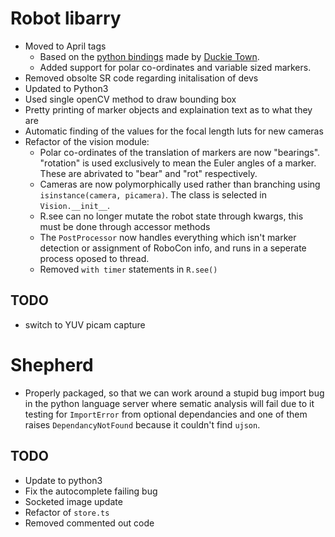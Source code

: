 # Robot libarry

- Moved to April tags
  * Based on the [python bindings](https://pypi.org/project/dt-apriltags/) made
    by [Duckie Town](https://www.duckietown.org/).
  * Added support for polar co-ordinates and variable sized markers.
- Removed obsolte SR code regarding initalisation of devs
- Updated to Python3
- Used single openCV method to draw bounding box
- Pretty printing of marker objects and explaination text as to what they are
- Automatic finding of the values for the focal length luts for new cameras
- Refactor of the vision module:
  * Polar co-ordinates of the translation of markers are now "bearings".
   "rotation" is used exclusively to mean the Euler angles of a marker.
   These are abrivated to "bear" and "rot" respectively.
  * Cameras are now polymorphically used rather than branching using
   `isinstance(camera, picamera)`. The class is selected in `Vision.__init__`.
  * R.see can no longer mutate the robot state through kwargs, this must be done
   through accessor methods
  * The `PostProcessor` now handles everything which isn't marker detection or
   assignment of RoboCon info, and runs in a seperate process oposed to thread.
  * Removed `with timer` statements in `R.see()`

## TODO
- switch to YUV picam capture

# Shepherd

 - Properly packaged, so that we can work around a stupid bug import bug in the
   python language server where sematic analysis will fail due to it testing
   for `ImportError` from optional dependancies and one of them raises
   `DependancyNotFound` because it couldn't find `ujson`.

## TODO
- Update to python3
- Fix the autocomplete failing bug
- Socketed image update
- Refactor of `store.ts`
- Removed commented out code
